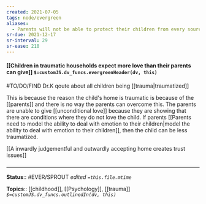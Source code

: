 ```yaml
---
created: 2021-07-05
tags: node/evergreen
aliases:
  - Parents will not be able to protect their children from every source of trauma
sr-due: 2021-12-17
sr-interval: 29
sr-ease: 210
---
```


#### [[Children in traumatic households expect more love than their parents can give]] `$=customJS.dv_funcs.evergreenHeader(dv, this)`

#TO/DO/FIND Dr.K qoute about all children being [[trauma|traumatized]]

This is because the reason the child's home is traumatic is because of the [[parents]] and there is no way the parents can overcome this. The parents are unable to give [[unconditional love]] because they are showing that there are conditions where they do not love the child. If parents [[Parents need to model the ability to deal with emotion to their children|model the ability to deal with emotion to their children]], then the child can be less traumatized.

[[A inwardly judgementful and outwardly accepting home creates trust issues]]

### <hr class="footnote"/>

**Status**:: #EVER/SPROUT 
*edited `=this.file.mtime`*

**Topics**:: [[childhood]], [[Psychology]], [[trauma]]
*`$=customJS.dv_funcs.outlinedIn(dv, this)`*


